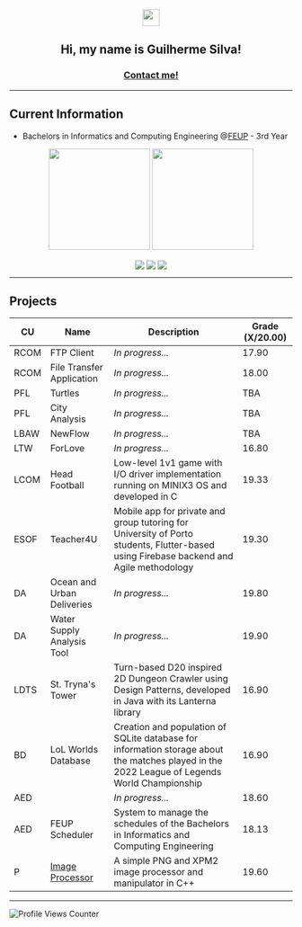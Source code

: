 <div align = "center">
  <img href="center" src="https://raw.githubusercontent.com/MartinHeinz/MartinHeinz/master/wave.gif" width="30px">
  <h2 align = "center">Hi, my name is Guilherme Silva!</h2>
  <h3 align = "center"><a href="mailto:gmpas4444@gmail.com">Contact me!</a></h3>
</div>

---

## Current Information

- Bachelors in Informatics and Computing Engineering @[FEUP](https://sigarra.up.pt/feup/pt/web_page.inicial) - 3rd Year

<div align="center">
  <img height="180em" src="https://github-readme-stats.vercel.app/api?username=gsilva00&show_icons=true&theme=aura&include_all_commits=true&count_private=true"/>
  <img height="180em" src="https://github-readme-stats.vercel.app/api/top-langs/?username=gsilva00&layout=compact&langs_count=8&theme=aura"/>
  <!-- <img height="130em" src="https://github-readme-stats.vercel.app/api/wakatime?username=gsilva00&theme=aura"> -->
</div>

<p align = "center">
  <img align="center" src="https://img.shields.io/badge/Linux-informational?style=for-the-badge&logo=linux&logoColor=black&color=FCC624">
  <img align="center" src="https://img.shields.io/badge/Git-informational?style=for-the-badge&logo=git&logoColor=white&color=EC8D5E">
  <img align="center" src="https://img.shields.io/badge/VS Code-informational?style=for-the-badge&logo=visual-studio-code&logoColor=white&color=4293F2">
</p>

---

## Projects

| CU   | Name                                                               | Description                                                                                                                                  | Grade (X/20.00) |
| ---- | ------------------------------------------------------------------ | -------------------------------------------------------------------------------------------------------------------------------------------- | --------------- |
| RCOM | FTP Client                                                         | _In progress..._                                                                                                                             | 17.90           |
| RCOM | File Transfer Application                                          | _In progress..._                                                                                                                             | 18.00           |
| PFL  | Turtles                                                            | _In progress..._                                                                                                                             | TBA             |
| PFL  | City Analysis                                                      | _In progress..._                                                                                                                             | TBA             |
| LBAW | NewFlow                                                            | _In progress..._                                                                                                                             | TBA             |
| LTW  | ForLove                                                            | _In progress..._                                                                                                                             | 16.80           |
| LCOM | Head Football                                                      | Low-level 1v1 game with I/O driver implementation running on MINIX3 OS and developed in C                                                    | 19.33           |
| ESOF | Teacher4U                                                          | Mobile app for private and group tutoring for University of Porto students, Flutter-based using Firebase backend and Agile methodology       | 19.30           |
| DA   | Ocean and Urban Deliveries                                         | _In progress..._                                                                                                                             | 19.80           |
| DA   | Water Supply Analysis Tool                                         | _In progress..._                                                                                                                             | 19.90           |
| LDTS | St. Tryna's Tower                                                  | Turn-based D20 inspired 2D Dungeon Crawler using Design Patterns, developed in Java with its Lanterna library                                | 16.90           |
| BD   | LoL Worlds Database                                                | Creation and population of SQLite database for information storage about the matches played in the 2022 League of Legends World Championship | 16.90           |
| AED  |                                                                    | _In progress..._                                                                                                                             | 18.60           |
| AED  | FEUP Scheduler                                                     | System to manage the schedules of the Bachelors in Informatics and Computing Engineering                                                     | 18.13           |
| P    | [Image Processor](https://github.com/gsilva00/Programming-Project) | A simple PNG and XPM2 image processor and manipulator in C++                                                                                 | 19.60           |

---

![Profile Views Counter](https://komarev.com/ghpvc/?username=gsilva00&color=blue&style=for-the-badge&abbreviated=true)

